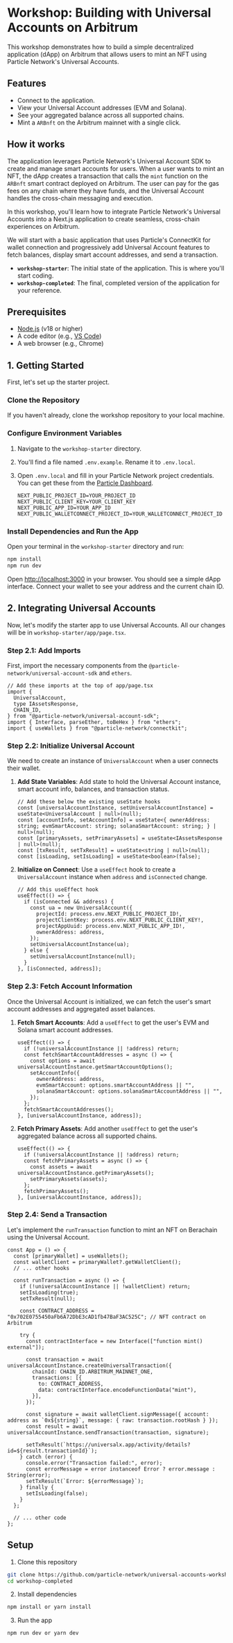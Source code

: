 # Workshop: Building with Universal Accounts on Arbitrum

This workshop demonstrates how to build a simple decentralized application (dApp) on Arbitrum that allows users to mint an NFT using Particle Network's Universal Accounts.

## Features

- Connect to the application.
- View your Universal Account addresses (EVM and Solana).
- See your aggregated balance across all supported chains.
- Mint a `ARBnft` on the Arbitrum mainnet with a single click.

## How it works

The application leverages Particle Network's Universal Account SDK to create and manage smart accounts for users. When a user wants to mint an NFT, the dApp creates a transaction that calls the `mint` function on the `ARBnft` smart contract deployed on Arbitrum. The user can pay for the gas fees on any chain where they have funds, and the Universal Account handles the cross-chain messaging and execution.

In this workshop, you'll learn how to integrate Particle Network's Universal Accounts into a Next.js application to create seamless, cross-chain experiences on Arbitrum.

We will start with a basic application that uses Particle's ConnectKit for wallet connection and progressively add Universal Account features to fetch balances, display smart account addresses, and send a transaction.

- **`workshop-starter`**: The initial state of the application. This is where you'll start coding.
- **`workshop-completed`**: The final, completed version of the application for your reference.

## Prerequisites

- [Node.js](https://nodejs.org/en) (v18 or higher)
- A code editor (e.g., [VS Code](https://code.visualstudio.com/))
- A web browser (e.g., Chrome)

## 1. Getting Started

First, let's set up the starter project.

### Clone the Repository

If you haven't already, clone the workshop repository to your local machine.

### Configure Environment Variables

1.  Navigate to the `workshop-starter` directory.
2.  You'll find a file named `.env.example`. Rename it to `.env.local`.
3.  Open `.env.local` and fill in your Particle Network project credentials. You can get these from the [Particle Dashboard](https://dashboard.particle.network).

    ```
    NEXT_PUBLIC_PROJECT_ID=YOUR_PROJECT_ID
    NEXT_PUBLIC_CLIENT_KEY=YOUR_CLIENT_KEY
    NEXT_PUBLIC_APP_ID=YOUR_APP_ID
    NEXT_PUBLIC_WALLETCONNECT_PROJECT_ID=YOUR_WALLETCONNECT_PROJECT_ID
    ```

### Install Dependencies and Run the App

Open your terminal in the `workshop-starter` directory and run:

```bash
npm install
npm run dev
```

Open [http://localhost:3000](http://localhost:3000) in your browser. You should see a simple dApp interface. Connect your wallet to see your address and the current chain ID.

## 2. Integrating Universal Accounts

Now, let's modify the starter app to use Universal Accounts. All our changes will be in `workshop-starter/app/page.tsx`.

### Step 2.1: Add Imports

First, import the necessary components from the `@particle-network/universal-account-sdk` and `ethers`.

```tsx
// Add these imports at the top of app/page.tsx
import {
  UniversalAccount,
  type IAssetsResponse,
  CHAIN_ID,
} from "@particle-network/universal-account-sdk";
import { Interface, parseEther, toBeHex } from "ethers";
import { useWallets } from "@particle-network/connectkit";
```

### Step 2.2: Initialize Universal Account

We need to create an instance of `UniversalAccount` when a user connects their wallet.

1.  **Add State Variables**: Add state to hold the Universal Account instance, smart account info, balances, and transaction status.

    ```tsx
    // Add these below the existing useState hooks
    const [universalAccountInstance, setUniversalAccountInstance] = useState<UniversalAccount | null>(null);
    const [accountInfo, setAccountInfo] = useState<{ ownerAddress: string; evmSmartAccount: string; solanaSmartAccount: string; } | null>(null);
    const [primaryAssets, setPrimaryAssets] = useState<IAssetsResponse | null>(null);
    const [txResult, setTxResult] = useState<string | null>(null);
    const [isLoading, setIsLoading] = useState<boolean>(false);
    ```

2.  **Initialize on Connect**: Use a `useEffect` hook to create a `UniversalAccount` instance when `address` and `isConnected` change.

    ```tsx
    // Add this useEffect hook
    useEffect(() => {
      if (isConnected && address) {
        const ua = new UniversalAccount({
          projectId: process.env.NEXT_PUBLIC_PROJECT_ID!,
          projectClientKey: process.env.NEXT_PUBLIC_CLIENT_KEY!,
          projectAppUuid: process.env.NEXT_PUBLIC_APP_ID!,
          ownerAddress: address,
        });
        setUniversalAccountInstance(ua);
      } else {
        setUniversalAccountInstance(null);
      }
    }, [isConnected, address]);
    ```

### Step 2.3: Fetch Account Information

Once the Universal Account is initialized, we can fetch the user's smart account addresses and aggregated asset balances.

1.  **Fetch Smart Accounts**: Add a `useEffect` to get the user's EVM and Solana smart account addresses.

    ```tsx
    useEffect(() => {
      if (!universalAccountInstance || !address) return;
      const fetchSmartAccountAddresses = async () => {
        const options = await universalAccountInstance.getSmartAccountOptions();
        setAccountInfo({
          ownerAddress: address,
          evmSmartAccount: options.smartAccountAddress || "",
          solanaSmartAccount: options.solanaSmartAccountAddress || "",
        });
      };
      fetchSmartAccountAddresses();
    }, [universalAccountInstance, address]);
    ```

2.  **Fetch Primary Assets**: Add another `useEffect` to get the user's aggregated balance across all supported chains.

    ```tsx
    useEffect(() => {
      if (!universalAccountInstance || !address) return;
      const fetchPrimaryAssets = async () => {
        const assets = await universalAccountInstance.getPrimaryAssets();
        setPrimaryAssets(assets);
      };
      fetchPrimaryAssets();
    }, [universalAccountInstance, address]);
    ```

### Step 2.4: Send a Transaction

Let's implement the `runTransaction` function to mint an NFT on Berachain using the Universal Account.

```tsx
const App = () => {
  const [primaryWallet] = useWallets();
  const walletClient = primaryWallet?.getWalletClient();
  // ... other hooks

  const runTransaction = async () => {
    if (!universalAccountInstance || !walletClient) return;
    setIsLoading(true);
    setTxResult(null);

    const CONTRACT_ADDRESS = "0x702E0755450aFb6A72DbE3cAD1fb47BaF3AC525C"; // NFT contract on Arbitrum

    try {
      const contractInterface = new Interface(["function mint() external"]);

      const transaction = await universalAccountInstance.createUniversalTransaction({
        chainId: CHAIN_ID.ARBITRUM_MAINNET_ONE,
        transactions: [{
          to: CONTRACT_ADDRESS,
          data: contractInterface.encodeFunctionData("mint"),
        }],
      });

      const signature = await walletClient.signMessage({ account: address as `0x${string}`, message: { raw: transaction.rootHash } });
      const result = await universalAccountInstance.sendTransaction(transaction, signature);

      setTxResult(`https://universalx.app/activity/details?id=${result.transactionId}`);
    } catch (error) {
      console.error("Transaction failed:", error);
      const errorMessage = error instanceof Error ? error.message : String(error);
      setTxResult(`Error: ${errorMessage}`);
    } finally {
      setIsLoading(false);
    }
  };

  // ... other code
};
```


## Setup

1. Clone this repository

```bash
git clone https://github.com/particle-network/universal-accounts-workshop.git
cd workshop-completed
```

2. Install dependencies

```bash
npm install or yarn install
```

3. Run the app

```bash
npm run dev or yarn dev
```
